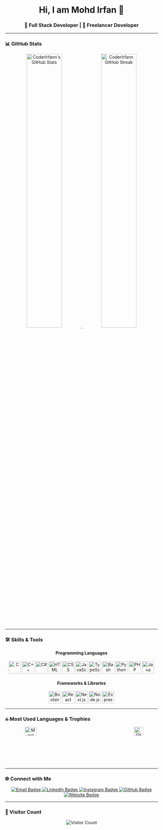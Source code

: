 <h1 align="center">Hi, I am Mohd Irfan 👋</h1>
<h3 align="center">🚀 Full Stack Developer | 🌟 Freelancer Developer</h3>

---

### 📊 GitHub Stats

<div align="center">
  <a href="https://github-readme-stats.vercel.app/api?username=CoderIrfann&include_all_commits=true&show_icons=true&theme=github_dark&hide_border=true">
    <img src="https://github-readme-stats.vercel.app/api?username=CoderIrfann&include_all_commits=true&show_icons=true&theme=github_dark&hide_border=true" alt="CoderIrfann's GitHub Stats" width="48%" />
  </a>
  <a href="https://github-readme-streak-stats.herokuapp.com/?user=CoderIrfann&theme=github_dark&hide_border=true">
    <img src="https://github-readme-streak-stats.herokuapp.com/?user=CoderIrfann&theme=github_dark&hide_border=true" alt="CoderIrfann GitHub Streak" width="48%" />
  </a>
</div>

---

### 🛠️ Skills & Tools

<div align="center">
  <h4>Programming Languages</h4>
  <img src="https://upload.wikimedia.org/wikipedia/commons/1/19/C_Logo.png" alt="C" height="40" />
  <img src="https://upload.wikimedia.org/wikipedia/commons/1/18/ISO_C%2B%2B_Logo.svg" alt="C++" height="40" />
  <img src="https://upload.wikimedia.org/wikipedia/commons/0/0d/C_Sharp_wordmark.svg" alt="C#" height="40" />
  <img src="https://upload.wikimedia.org/wikipedia/commons/6/61/HTML5_logo_and_wordmark.svg" alt="HTML" height="40" />
  <img src="https://upload.wikimedia.org/wikipedia/commons/d/d5/CSS3_logo_and_wordmark.svg" alt="CSS" height="40" />
  <img src="https://upload.wikimedia.org/wikipedia/commons/9/99/Unofficial_JavaScript_logo_2.svg" alt="JavaScript" height="40" />
  <img src="https://upload.wikimedia.org/wikipedia/commons/4/4c/Typescript_logo_2020.svg" alt="TypeScript" height="40" />
  <img src="https://upload.wikimedia.org/wikipedia/commons/8/82/Gnu-bash-logo.svg" alt="Bash" height="40" />
  <img src="https://upload.wikimedia.org/wikipedia/commons/c/c3/Python-logo-notext.svg" alt="Python" height="40" />
  <img src="https://upload.wikimedia.org/wikipedia/commons/2/27/PHP-logo.svg" alt="PHP" height="40" />
  <img src="https://cdn.worldvectorlogo.com/logos/java-4.svg" alt="Java" height="40" />
</div>

<div align="center">
  <h4>Frameworks & Libraries</h4>
  <img src="https://profilinator.rishav.dev/skills-assets/bootstrap-plain.svg" alt="Bootstrap" height="40" />
  <img src="https://profilinator.rishav.dev/skills-assets/react-original-wordmark.svg" alt="React" height="40" />
  <img src="https://soshace.com/wp-content/uploads/2019/10/Getting-Started-with-NextJS.jpg" alt="Next.js" height="40" />
  <img src="https://profilinator.rishav.dev/skills-assets/nodejs-original-wordmark.svg" alt="Node.js" height="40" />
  <img src="https://miro.medium.com/v2/resize:fit:1400/1*XP-mZOrIqX7OsFInN2ngRQ.png" alt="Express.js" height="40" />
</div>

---

### 🔝 Most Used Languages & Trophies

<div align="center" style="display: flex; justify-content: space-between;">
  <a href="https://github-readme-stats.vercel.app/api/top-langs/?username=CoderIrfann&theme=github_dark&hide_border=true&hide=Jupyter%20Notebook,css,html,scss&layout=compact"> 
    <img src="https://github-readme-stats.vercel.app/api/top-langs/?username=CoderIrfann&theme=github_dark&hide_border=true&hide=Jupyter%20Notebook,css,html,scss&layout=compact" alt="Most Used Languages" width="48%" />
  </a>
  <a href="https://github-profile-trophy.vercel.app/?username=CoderIrfann&row=3&column=4&no-bg=true">
    <img src="https://github-profile-trophy.vercel.app/?username=CoderIrfann&row=3&column=4&no-bg=true" alt="GitHub Trophies" width="48%" />
  </a>
</div>

---

### 🌐 Connect with Me

<div align="center">
  <a href="mailto:mohdirfan70097@gmail.com">
    <img src="https://img.shields.io/badge/Email-D14836?style=for-the-badge&logo=gmail&logoColor=white" alt="Email Badge" />
  </a>
  <a href="https://www.linkedin.com/feed/">
    <img src="https://img.shields.io/badge/LinkedIn-0A66C2?style=for-the-badge&logo=linkedin&logoColor=white" alt="LinkedIn Badge" />
  </a>
  <a href="https://www.instagram.com/code_with_irfan01/">
    <img src="https://img.shields.io/badge/Instagram-E4405F?style=for-the-badge&logo=instagram&logoColor=white" alt="Instagram Badge" />
  </a>
  <a href="https://github.com/CoderIrfann">
    <img src="https://img.shields.io/badge/GitHub-181717?style=for-the-badge&logo=github&logoColor=white" alt="GitHub Badge" />
  </a>

<a href="http://coderirfan.me/">
  <img src="https://img.shields.io/badge/Website-181717?style=for-the-badge&logo=GitHub&logoColor=white" alt="Website Badge" />
</a>

</div>

---

### 👥 Visitor Count

<div align="center">
  <img src="https://profile-counter.glitch.me/CoderIrfann/count.svg" alt="Visitor Count" />
</div>
